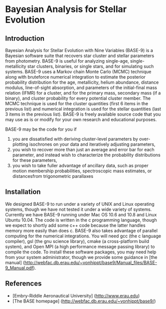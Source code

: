 Bayesian Analysis for Stellar Evolution
===============================================

Introduction
------------

Bayesian Analysis for Stellar Evolution with Nine Variables (BASE-9) is a Bayesian software suite that recovers star cluster and stellar parameters from photometry. BASE-9 is useful for analyzing single-age, single-metallicity star clusters, binaries, or single stars, and for simulating such systems. BASE-9 uses a Markov chain Monte Carlo (MCMC) technique along with bruteforce numerical integration to estimate the posterior probability distribution for the age, metallicity, helium abundance, distance modulus, line-of-sight absorption, and parameters of the initial-final mass relation (IFMR) for a cluster, and for the primary mass, secondary mass (if a binary), and cluster probability for every potential cluster member. The MCMC technique is used for the cluster quantities (first 6 items in the previous list) and numerical integration is used for the stellar quantities (last 3 items in the previous list). BASE-9 is freely available source code that you may use as is or modify for your own research and educational purposes.

BASE-9 may be the code for you if

1. you are dissatisfied with deriving cluster-level parameters by over-plotting isochrones on your data and iteratively adjusting parameters,
2. you wish to recover more than just an average and error bar for each parameter, and instead wish to characterize the probability distributions for these parameters, 
3. you wish to take fuller advantage of ancillary data, such as proper motion membership probabilities, spectroscopic mass estimates, or distancesfrom trigonometric parallaxes

Installation
------------

We designed BASE-9 to run under a variety of UNIX and Linux operating systems, though we have not tested it under a wide variety of systems. Currently we have BASE-9 running under Mac OS 10.6 and 10.8 and Linux Ubuntu 10.04. The code is written in the c programming language, though we expect to shortly add some c++ code because the latter handles memory more easily than does c. BASE-9 also takes advantage of parallel computing for the numerical integrations. You will need gcc (the c language compiler), gsl (the gnu science library), cmake (a cross-platform build system), and Open MPI (a high performance message passing library) to compile the code. To install these software packages, you may need help from your system administrator, though we provide some guidance in [the manual] (http://webfac.db.erau.edu/~vonhippt/base9/Manual_files/BASE-9_Manual.pdf).

References
----------
* [Embry-Riddle Aeronautical University] (http://www.erau.edu)
* [The BASE homepage] (http://webfac.db.erau.edu/~vonhippt/base9/)


